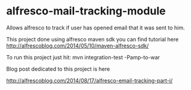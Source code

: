 alfresco-mail-tracking-module
=============================

Allows alfresco to track if user has opened email that it was sent to him. 

This project done using alfresco maven sdk you can find tutorial here http://alfrescoblog.com/2014/05/10/maven-alfresco-sdk/

To run this project just hit: mvn integration-test -Pamp-to-war


Blog post dedicated to this project is here 

http://alfrescoblog.com/2014/08/17/alfresco-email-tracking-part-i/
